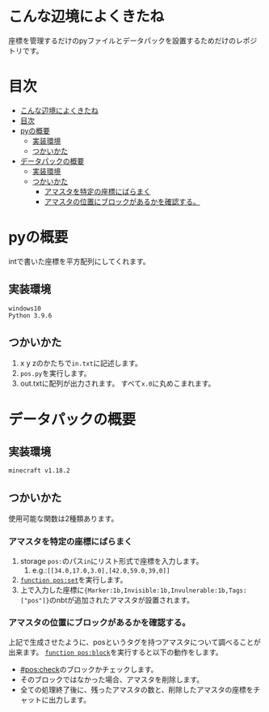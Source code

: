 # こんな辺境によくきたね
座標を管理するだけのpyファイルとデータパックを設置するためだけのレポジトリです。
# 目次
- [こんな辺境によくきたね](#こんな辺境によくきたね)
- [目次](#目次)
- [pyの概要](#pyの概要)
  - [実装環境](#実装環境)
  - [つかいかた](#つかいかた)
- [データパックの概要](#データパックの概要)
  - [実装環境](#実装環境-1)
  - [つかいかた](#つかいかた-1)
    - [アマスタを特定の座標にばらまく](#アマスタを特定の座標にばらまく)
    - [アマスタの位置にブロックがあるかを確認する。](#アマスタの位置にブロックがあるかを確認する)


# pyの概要
intで書いた座標を平方配列にしてくれます。
## 実装環境
```
windows10
Python 3.9.6
```
## つかいかた
1.  x y zのかたちで``in.txt``に記述します。
2.  ``pos.py``を実行します。
3.  out.txtに配列が出力されます。
すべて``x.0``に丸めこまれます。

# データパックの概要
## 実装環境
```
minecraft v1.18.2
```

## つかいかた
使用可能な関数は2種類あります。
### アマスタを特定の座標にばらまく
1.  storage ``pos:``のパス``in``にリスト形式で座標を入力します。
    1.  e.g.:```[[34.0,17.0,3.0],[42.0,59.0,39,0]]```
2.  [``function pos:set``](pos\data\pos\functions\set.mcfunction)を実行します。
3.  上で入力した座標に``{Marker:1b,Invisible:1b,Invulnerable:1b,Tags:["pos"]}``のnbtが追加されたアマスタが設置されます。

### アマスタの位置にブロックがあるかを確認する。
上記で生成させたように、posというタグを持つアマスタについて調べることが出来ます。
[``function pos:block``](pos\data\pos\functions\block.mcfunction)を実行すると以下の動作をします。
-   [#pos:check](pos\data\pos\tags\blocks\check.json)のブロックかチェックします。
-   そのブロックではなかった場合、アマスタを削除します。
-   全ての処理終了後に、残ったアマスタの数と、削除したアマスタの座標をチャットに出力します。
